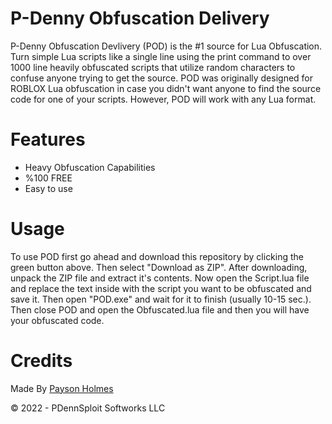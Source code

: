 # P-Denny Obfuscation Delivery
P-Denny Obfuscation Devlivery (POD) is the #1 source for Lua Obfuscation. Turn simple Lua scripts like a single line using the print command to over 1000 line heavily obfuscated scripts that utilize random characters to confuse anyone trying to get the source. POD was originally designed for ROBLOX Lua obfuscation in case you didn't want anyone to find the source code for one of your scripts. However, POD will work with any Lua format.

# Features

- Heavy Obfuscation Capabilities
- %100 FREE
- Easy to use

# Usage

To use POD first go ahead and download this repository by clicking the green button above. Then select "Download as ZIP". After downloading, unpack the ZIP file and extract it's contents. Now open the Script.lua file and replace the text inside with the script you want to be obfuscated and save it. Then open "POD.exe" and wait for it to finish (usually 10-15 sec.). Then close POD and open the Obfuscated.lua file and then you will have your obfuscated code.

# Credits

Made By [Payson Holmes](https://github.com/P-DennyGamingYT/)

&copy; 2022 - PDennSploit Softworks LLC
